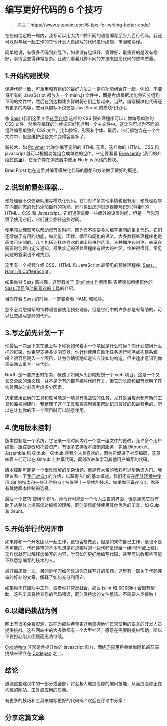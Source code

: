 # 编写更好代码的 6 个技巧

> 原文：<https://www.sitepoint.com/6-tips-for-writing-better-code/>

在任何给定的一周内，我都可以用大约四种不同的语言编写至少几百行代码。我还可以对与我一起工作的其他开发人员编写的代码进行编辑、审阅和协作。

简单地说，有很多代码到处乱飞，如果没有组织好、管理好，最重要的是没有写好，事情会变得非常复杂。让我们看看几种不同的方法来提高代码的整体质量。

## 1.开始构建模块

保持代码一致、可重用和有组织的最好方法之一是将功能组合在一起。例如，不要将所有的 JavaScript 都放入一个 main.js 文件中，而是考虑根据功能将它分组到不同的文件中，然后在到达构建步骤时将它们连接起来。当然，编写模块化代码还有更多的内容，您可以编写不仅仅是 JavaScript 的模块化代码。

像 [Sass](http://sass-lang.com/) (我们这里介绍[这里介绍](https://www.sitepoint.com/getting-started-with-sass/))这样的 CSS 预处理程序可以让你编写单独的 CSS 文件，然后在编译的时候把它们包含到一个主文件中。这让你可以为不同的组件编写单独的 CSS 文件，比如按钮、列表和字体。最后，它们都包含在一个主文件中，但是维护这些文件变得容易多了。

新技术，如 [Polymer](http://www.polymer-project.org/) 允许你编写定制的 HTML 元素，这样你的 HTML、CSS 和 javascript 就可以根据功能组合成单独的组件。一定要看看 [Browserify](http://browserify.org/) (我们的介绍[在这里](https://www.sitepoint.com/getting-started-browserify/))，它允许你在浏览器中使用 Node.js 风格的模块。

Brad Frost 也在这里对编写模块化代码的思想和方法做了很好的概述。

## 2.说到前置处理器…

预处理器不仅仅帮助编写模块化代码。它们对许多其他事情也很有用！预处理程序在内部向您的代码添加额外的功能，同时输出您的浏览器能够识别的相同的 HTML、CSS 和 Javascript。它们通常需要一些额外的设置时间，但是一旦你习惯了使用它们，它们就会弥补这些时间。

使用预处理器可以帮助您节省时间，因为您不需要多次编写相同的重复代码。它们还增加了有用的功能，如变量、函数、循环和简化的语法。大多数预处理程序也是高度可定制的。几个包括选择你喜欢的输出风格的选项，合并插件和附件，甚至在需要时创建自定义通知。最受欢迎的预处理程序有很大的社区，维护得很好，常见问题的答案也不难找到。

这里有一个视频介绍 CSS、HTML 和 JavaScript 最常见的预处理程序: [Sass、Haml 和 CoffeeScript](https://www.sitepoint.com/introduction-sass-preprocessors/) 。

如果你对 Sass 感兴趣，这里有[关于 SitePoint 作者雨果·吉劳德如何组织他的 Sass 项目](https://www.sitepoint.com/architecture-sass-project/)和[他最喜欢的工具](https://www.sitepoint.com/my-favorite-sass-tools/)的介绍。

当你在看 Sass 的时候，一定要看看 [HAML](https://www.sitepoint.com/an-introduction-to-haml/) 和[咖啡](https://www.sitepoint.com/what-is-coffeescript-all-about/)。

您不必为您编写的每种语言都使用预处理器，但是它们中的许多都是有帮助的，可以让您编写更好的代码。

## 3.写之前先计划一下

你最后一次坐下来在纸上写下你将如何着手一个项目是什么时候？你计划使用什么样的框架，你希望支持多少浏览器，你计划使用自动化任务运行程序或构建系统吗？很容易跳入一个项目，认为你确切地知道它应该如何构造，但中途才意识到你需要回去重写一些代码。

North 是一套杰出的指南，概述了如何从头到尾规划一个 web 项目。这是一个又长又全面的活文档，并不是所有的都与编写代码有关，但它的长度和细节表明了在构建网站时必须考虑多少因素。

决定使用正确的工具和库可能是一项具有挑战性的任务，尤其是当每天都有新的工具和库被创建时。我整理了这个工具和资源列表来帮助记录最好的和最有用的，所以在计划你的下一个项目时可以随意使用。

## 4.使用版本控制

版本控制是一个系统，它记录一段时间内对一个或一组文件的更改，允许多个用户编辑、跟踪更改和托管资产。有很多支持版本控制的服务，包括 Bitbucket、Assembla 和 Github。Github 是我个人最喜欢的，因为它促进了社交编码，这意味着人们可以在 Github 上共享代码，同时改进和学习其他用户编写的代码。

版本控制可能是一个很难理解的复杂话题，但是有大量的教程可以帮助您入门。我建议看一下[我们对 Git](https://www.sitepoint.com/git-for-beginners/) 的介绍，以获得入门的基本概述。我们还有[在团队环境中使用 Git 的指南](https://www.sitepoint.com/getting-started-git-team-environment/)和[一些让你的 Git 技能更上一层楼的技巧](https://www.sitepoint.com/10-tips-git-next-level/)。如果你不喜欢 Git，你还有其他版本控制的选择。

最后一个技巧:使用命令行。命令行可能是一个令人生畏的界面，但是熟悉它将有助于从整体上提高您对编程的理解，同时使您能够使用其他优秀的工具，如 Gulp 和 Grunt。

## 5.开始举行代码评审

如果你和一个开发团队一起工作，这很容易做到，但是如果你自己工作，这也不是不可能的。代码评审的基本思想是将您编写的一些代码呈现给一组同行(或上级)，这样您就可以解释您编写的内容，学习如何更好地编写代码，甚至可以教那些可能不熟悉您编写的技术的人。

最好每周做一次，目的是学习如何改进你已经写好的东西。这里有一篇关于代码评审的好处的文章，解释了如何充分利用它。

如果你不在团队中工作，或者你非常反社会，那么 [jslint](http://www.jslint.com/) 和 [SCSSlint](https://github.com/causes/scss-lint) 会很有帮助。这些工具将检查您的代码错误，同时保持您的文件整洁。不需要人类接触！

## 6.以编码挑战为例

网上有很多免费资源，旨在为那些希望更好地掌握他们日常使用的语言的开发人员提供挑战。这些网站中的大多数都有一个大型社区，愿意在需要时提供帮助，所以不要担心陷入困境而无法继续。

[CodeWars](http://www.codewars.com/) 非常适合提升你的 javascript 能力，而[练习应用](http://tevko.github.io/practice/)将会给你随机的前端挑战来建立在 [Codepen](http://codepen.io/) 之上。

## 结论

遵循这些建议中的一部分或全部，将会极大地提高你的编码技能，从而提高你正在构建的网站、工具或应用的质量。

有更多的技巧和工具来编写更好的代码吗？欢迎在评论中分享！

## 分享这篇文章